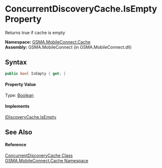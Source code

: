 ConcurrentDiscoveryCache.IsEmpty Property
=========================================
Returns true if cache is empty

**Namespace:** [GSMA.MobileConnect.Cache][1]  
**Assembly:** GSMA.MobileConnect (in GSMA.MobileConnect.dll)

Syntax
------

```csharp
public bool IsEmpty { get; }
```

#### Property Value
Type: [Boolean][2]
#### Implements
[IDiscoveryCache.IsEmpty][3]  


See Also
--------

#### Reference
[ConcurrentDiscoveryCache Class][4]  
[GSMA.MobileConnect.Cache Namespace][1]  

[1]: ../README.md
[2]: http://msdn.microsoft.com/en-us/library/a28wyd50
[3]: ../IDiscoveryCache/IsEmpty.md
[4]: README.md
[5]: ../../_icons/Help.png